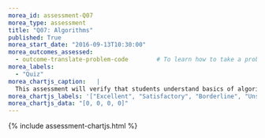 ```yaml
---
morea_id: assessment-Q07
morea_type: assessment
title: "Q07: Algorithms"
published: True
morea_start_date: "2016-09-13T10:30:00"
morea_outcomes_assessed: 
  - outcome-translate-problem-code        # To learn how to take a problem, figure out the algorithm to solve it, the write the code.
morea_labels: 
  - "Quiz"
morea_chartjs_caption:   |
  This assessment will verify that students understand basics of algorithms.
morea_chartjs_labels: '["Excellent", "Satisfactory", "Borderline", "Unsatisfactory"]'
morea_chartjs_data: "[0, 0, 0, 0]"
---
```


{%  include assessment-chartjs.html  %}
